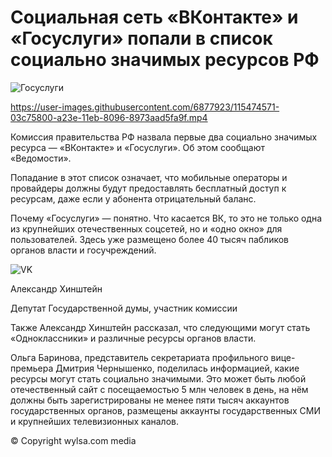 # Социальная сеть «ВКонтакте» и «Госуслуги» попали в список социально значимых ресурсов РФ

![Госуслуги](https://cdn.iz.ru/sites/default/files/styles/900x506/public/article-2022-01/RIAN_6733502.HR_.ru_.jpg)

https://user-images.githubusercontent.com/6877923/115474571-03c75800-a23e-11eb-8096-8973aad5fa9f.mp4

Комиссия правительства РФ назвала первые два социально значимых ресурса — «ВКонтакте» и «Госуслуги». Об этом сообщают «Ведомости».

Попадание в этот список означает, что мобильные операторы и провайдеры должны будут предоставлять бесплатный доступ к ресурсам, даже если у абонента отрицательный баланс.

Почему «Госуслуги» — понятно. Что касается ВК, то это не только одна из крупнейших отечественных соцсетей, но и «одно окно» для пользователей. Здесь уже размещено более 40 тысяч пабликов органов власти и госучреждений.

![VK](https://cdnimg.rg.ru/img/content/225/44/77/TASS_50044686_d_850.jpg)

Александр Хинштейн

Депутат Государственной думы, участник комиссии

Также Александр Хинштейн рассказал, что следующими могут стать «Одноклассники» и различные ресурсы органов власти.

Ольга Баринова, представитель секретариата профильного вице-премьера Дмитрия Чернышенко, поделилась информацией, какие ресурсы могут стать социально значимыми. Это может быть любой отечественный сайт с посещаемостью 5 млн человек в день, на нём должны быть зарегистрированы не менее пяти тысяч аккаунтов государственных органов, размещены аккаунты государственных СМИ и крупнейших телевизионных каналов.


© Copyright wylsa.com media
